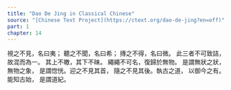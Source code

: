 ```yaml
---
title: "Dao De Jing in Classical Chinese"
source: "[Chinese Text Project](https://ctext.org/dao-de-jing?en=off)"
part: 1
chapter: 14
---
```

視之不見，名曰夷；
聽之不聞，名曰希；
摶之不得，名曰微。
此三者不可致詰，
故混而為一。
其上不皦，其下不昧。
繩繩不可名，復歸於無物。
是謂無狀之狀，無物之象，
是謂惚恍。迎之不見其首，
隨之不見其後。執古之道，
以御今之有。能知古始，
是謂道紀。